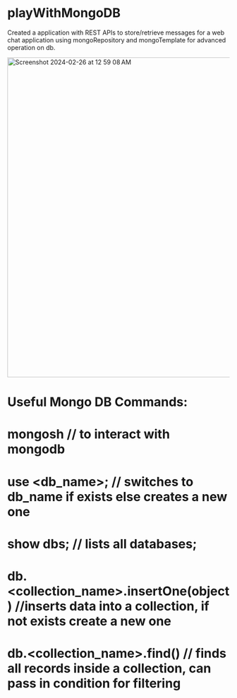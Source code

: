 # playWithMongoDB

Created a application with REST APIs to store/retrieve messages for a web chat application using mongoRepository and mongoTemplate for advanced operation on db.

<img width="725" alt="Screenshot 2024-02-26 at 12 59 08 AM" src="https://github.com/RJ2523/playWithMongoDB/assets/33192364/6cb0c5ad-8aa8-4111-adaa-c40f0fb45338">


# Useful Mongo DB Commands:
# mongosh // to interact with mongodb
# use <db_name>; // switches to db_name if exists else creates a new one
# show dbs; // lists all databases;
# db.<collection_name>.insertOne(object) //inserts data into a collection, if not exists create a new one
# db.<collection_name>.find() // finds all records inside a collection, can pass in condition for filtering
